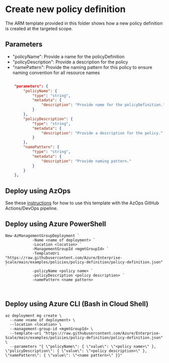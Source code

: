 # Create new policy definition

The ARM template provided in this folder shows how a new policy definition is created at the targeted scope.

## Parameters

- "policyName": Provide a name for the policyDefinition
- "policyDescription": Provide a description for the policy
- "namePattern": Provide the naming pattern for this policy to ensure naming convention for all resource names

````json

    "parameters": {
        "policyName": {
            "type": "string",
            "metadata": {
                "description": "Provide name for the policyDefinition."
            }
        },
        "policyDescription": {
            "type": "string",
            "metadata": {
                "description": "Provide a description for the policy."
            }
        },
        "namePattern": {
            "type": "string",
            "metadata": {
                "description": "Provide naming pattern."
            }
        }
    },
````

## Deploy using AzOps

See these [instructions](../../../docs/Deploy/deploy-new-arm.md) for how to use this template with the AzOps GitHub Actions/DevOps pipeline.

## Deploy using Azure PowerShell

````pwsh
New-AzManagementGroupDeployment `
            -Name <name of deployment> `
            -Location <location> `
            -ManagementGroupId <mgmtGroupId> `
            -TemplateUri "https://raw.githubusercontent.com/Azure/Enterprise-Scale/main/examples/policies/policy-definition/policy-definition.json" `
            -policyName <policy name> `
            -policyDescription <policy description> `
            -namePattern <name pattern>

            
````

## Deploy using Azure CLI (Bash in Cloud Shell)

````cli
az deployment mg create \
  --name <name of deployment> \
  --location <location> \
  --management-group-id <mgmtGroupId> \
  --template-uri "https://raw.githubusercontent.com/Azure/Enterprise-Scale/main/examples/policies/policy-definition/policy-definition.json" \
  --parameters "{ \"policyName\": { \"value\": \"<policy name>\" }, \"policyDescription\": { \"value\": \"<policy description>\" }, \"namePattern\": { \"value\": \"<name pattern>\" }}"

